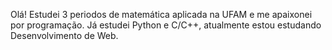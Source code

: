Olá!
Estudei 3 periodos de matemática aplicada na UFAM e me apaixonei por programação. Já estudei Python e C/C++, atualmente estou estudando Desenvolvimento de Web.
